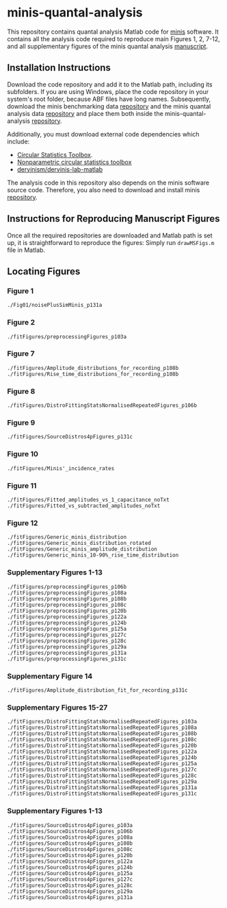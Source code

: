 # minis-quantal-analysis
This repository contains quantal analysis Matlab code for [minis](https://github.com/dervinism/minis) software. It contains all the analysis code required to reproduce main Figures 1, 2, 7-12, and all supplementary figures of the minis quantal analysis [manuscript](https://doi.org/10.1101/2024.07.05.602190).

## Installation Instructions
Download the code repository and add it to the Matlab path, including its subfolders. If you are using Windows, place the code repository in your system's root folder, because ABF files have long names. Subsequently, download the minis benchmarking data [repository](https://gin.g-node.org/dervinism/minis-benchmarking-data) and the minis quantal analysis data [repository](https://gin.g-node.org/dervinism/minis-quantal-analysis-data) and place them both inside the minis-quantal-analysis [repository](https://github.com/dervinism/minis-quantal-analysis).

Additionally, you must download external code dependencies which include:
- [Circular Statistics Toolbox](https://github.com/circstat/circstat-matlab).
- [Nonparametric circular statistics toolbox](https://github.com/dervinism/circStatNP)
- [dervinism/dervinis-lab-matlab](https://github.com/dervinism/dervinis-lab-matlab)

The analysis code in this repository also depends on the minis software source code. Therefore, you also need to download and install minis [repository](https://github.com/dervinism/minis/tree/main/source_code).

## Instructions for Reproducing Manuscript Figures
Once all the required repositories are downloaded and Matlab path is set up, it is straightforward to reproduce the figures: Simply run ```drawMSFigs.m``` file in Matlab.

## Locating Figures
### Figure 1
```./Fig01/noisePlusSimMinis_p131a```

### Figure 2
```./fitFigures/preprocessingFigures_p103a```

### Figure 7
```./fitFigures/Amplitude_distributions_for_recording_p108b```
```./fitFigures/Rise_time_distributions_for_recording_p108b```

### Figure 8
```./fitFigures/DistroFittingStatsNormalisedRepeatedFigures_p106b```

### Figure 9
```./fitFigures/SourceDistros4pFigures_p131c```

### Figure 10
```./fitFigures/Minis'_incidence_rates```

### Figure 11
```./fitFigures/Fitted_amplitudes_vs_1_capacitance_noTxt```
```./fitFigures/Fitted_vs_subtracted_amplitudes_noTxt```

### Figure 12
```./fitFigures/Generic_minis_distribution```
```./fitFigures/Generic_minis_distribution_rotated```
```./fitFigures/Generic_minis_amplitude_distribution```
```./fitFigures/Generic_minis_10-90%_rise_time_distribution```

### Supplementary Figures 1-13
```./fitFigures/preprocessingFigures_p106b```
```./fitFigures/preprocessingFigures_p108a```
```./fitFigures/preprocessingFigures_p108b```
```./fitFigures/preprocessingFigures_p108c```
```./fitFigures/preprocessingFigures_p120b```
```./fitFigures/preprocessingFigures_p122a```
```./fitFigures/preprocessingFigures_p124b```
```./fitFigures/preprocessingFigures_p125a```
```./fitFigures/preprocessingFigures_p127c```
```./fitFigures/preprocessingFigures_p128c```
```./fitFigures/preprocessingFigures_p129a```
```./fitFigures/preprocessingFigures_p131a```
```./fitFigures/preprocessingFigures_p131c```

### Supplementary Figure 14
```./fitFigures/Amplitude_distribution_fit_for_recording_p131c```

### Supplementary Figures 15-27
```./fitFigures/DistroFittingStatsNormalisedRepeatedFigures_p103a```
```./fitFigures/DistroFittingStatsNormalisedRepeatedFigures_p108a```
```./fitFigures/DistroFittingStatsNormalisedRepeatedFigures_p108b```
```./fitFigures/DistroFittingStatsNormalisedRepeatedFigures_p108c```
```./fitFigures/DistroFittingStatsNormalisedRepeatedFigures_p120b```
```./fitFigures/DistroFittingStatsNormalisedRepeatedFigures_p122a```
```./fitFigures/DistroFittingStatsNormalisedRepeatedFigures_p124b```
```./fitFigures/DistroFittingStatsNormalisedRepeatedFigures_p125a```
```./fitFigures/DistroFittingStatsNormalisedRepeatedFigures_p127c```
```./fitFigures/DistroFittingStatsNormalisedRepeatedFigures_p128c```
```./fitFigures/DistroFittingStatsNormalisedRepeatedFigures_p129a```
```./fitFigures/DistroFittingStatsNormalisedRepeatedFigures_p131a```
```./fitFigures/DistroFittingStatsNormalisedRepeatedFigures_p131c```

### Supplementary Figures 1-13
```./fitFigures/SourceDistros4pFigures_p103a```
```./fitFigures/SourceDistros4pFigures_p106b```
```./fitFigures/SourceDistros4pFigures_p108a```
```./fitFigures/SourceDistros4pFigures_p108b```
```./fitFigures/SourceDistros4pFigures_p108c```
```./fitFigures/SourceDistros4pFigures_p120b```
```./fitFigures/SourceDistros4pFigures_p122a```
```./fitFigures/SourceDistros4pFigures_p124b```
```./fitFigures/SourceDistros4pFigures_p125a```
```./fitFigures/SourceDistros4pFigures_p127c```
```./fitFigures/SourceDistros4pFigures_p128c```
```./fitFigures/SourceDistros4pFigures_p129a```
```./fitFigures/SourceDistros4pFigures_p131a```
